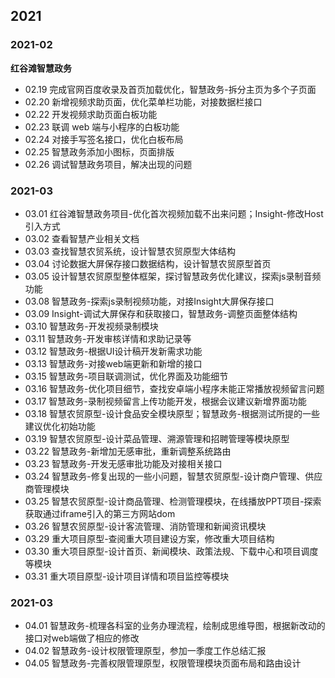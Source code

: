 ## 2021

### 2021-02

**红谷滩智慧政务**

- 02.19 完成官网百度收录及首页加载优化，智慧政务-拆分主页为多个子页面
- 02.20 新增视频求助页面，优化菜单栏功能，对接数据栏接口
- 02.22 开发视频求助页面白板功能
- 02.23 联调 web 端与小程序的白板功能
- 02.24 对接手写签名接口，优化白板布局
- 02.25 智慧政务添加小图标，页面排版
- 02.26 调试智慧政务项目，解决出现的问题

### 2021-03
  - 03.01 红谷滩智慧政务项目-优化首次视频加载不出来问题；Insight-修改Host引入方式
  - 03.02 查看智慧产业相关文档
  - 03.03 查找智慧农贸系统，设计智慧农贸原型大体结构
  - 03.04 讨论数据大屏保存接口数据结构，设计智慧农贸原型首页
  - 03.05 设计智慧农贸原型整体框架，探讨智慧政务优化建议，探索js录制音频功能
  - 03.08 智慧政务-探索js录制视频功能，对接Insight大屏保存接口
  - 03.09 Insight-调试大屏保存和获取接口，智慧政务-调整页面整体结构
  - 03.10 智慧政务-开发视频录制模块
  - 03.11 智慧政务-开发审核详情和求助记录等
  - 03.12 智慧政务-根据UI设计稿开发新需求功能
  - 03.13 智慧政务-对接web端更新和新增的接口
  - 03.15 智慧政务-项目联调测试，优化界面及功能细节
  - 03.16 智慧政务-优化项目细节，查找安卓端小程序未能正常播放视频留言问题
  - 03.17 智慧政务-录制视频留言上传功能开发，根据会议建议新增界面功能
  - 03.18 智慧农贸原型-设计食品安全模块原型；智慧政务-根据测试所提的一些建议优化初始功能
  - 03.19 智慧农贸原型-设计菜品管理、溯源管理和招聘管理等模块原型
  - 03.22 智慧政务-新增加无感审批，重新调整系统路由
  - 03.23 智慧政务-开发无感审批功能及对接相关接口
  - 03.24 智慧政务-修复出现的一些小问题，智慧农贸原型-设计商户管理、供应商管理模块
  - 03.25 智慧农贸原型-设计商品管理、检测管理模块，在线播放PPT项目-探索获取通过iframe引入的第三方网站dom
  - 03.26 智慧农贸原型-设计客流管理、消防管理和新闻资讯模块
  - 03.29 重大项目原型-查阅重大项目建设方案，修改重大项目结构
  - 03.30 重大项目原型-设计首页、新闻模块、政策法规、下载中心和项目调度等模块
  - 03.31 重大项目原型-设计项目详情和项目监控等模块

### 2021-03
  - 04.01 智慧政务-梳理各科室的业务办理流程，绘制成思维导图，根据新改动的接口对web端做了相应的修改
  - 04.02 智慧政务-设计权限管理原型，参加一季度工作总结汇报
  - 04.05 智慧政务-完善权限管理原型，权限管理模块页面布局和路由设计